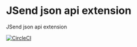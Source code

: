 JSend json api extension
========================

JSend json api extension

[![CircleCI](https://circleci.com/gh/dostolu/japi.svg?style=svg)](https://circleci.com/gh/dostolu/japi)